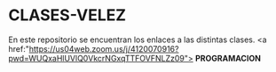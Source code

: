 # CLASES-VELEZ
En este repositorio se encuentran los enlaces a las distintas clases.
<a href:"https://us04web.zoom.us/j/4120070916?pwd=WUQxaHlUVlQ0VkcrNGxqTTFOVFNLZz09"> <strong>PROGRAMACION</strong> </a>
